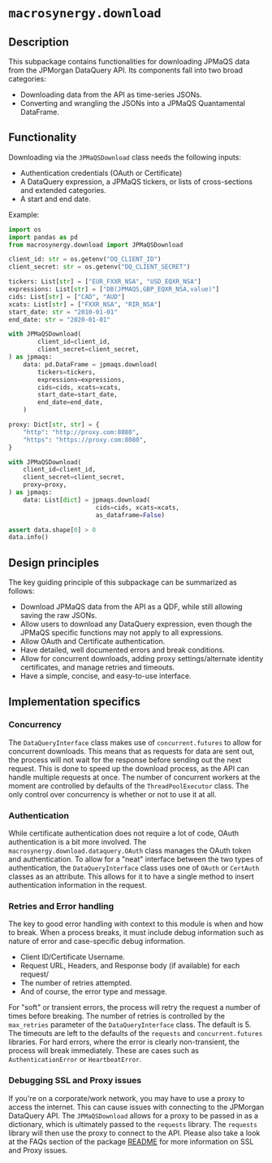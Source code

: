 # `macrosynergy.download`

## Description

This subpackage contains functionalities for downloading JPMaQS data from the JPMorgan DataQuery API.
Its components fall into two broad categories:

- Downloading data from the API as time-series JSONs.
- Converting and wrangling the JSONs into a JPMaQS Quantamental DataFrame.

## Functionality

Downloading via the `JPMaQSDownload` class needs the following inputs:

- Authentication credentials (OAuth or Certificate)
- A DataQuery expression, a JPMaQS tickers, or lists of cross-sections and extended categories.
- A start and end date.

Example:

```python
import os
import pandas as pd
from macrosynergy.download import JPMaQSDownload

client_id: str = os.getenv("DQ_CLIENT_ID")
client_secret: str = os.getenv("DQ_CLIENT_SECRET")

tickers: List[str] = ["EUR_FXXR_NSA", "USD_EQXR_NSA"]
expressions: List[str] = ["DB(JPMAQS,GBP_EQXR_NSA,value)"]
cids: List[str] = ["CAD", "AUD"]
xcats: List[str] = ["FXXR_NSA", "RIR_NSA"]
start_date: str = "2010-01-01"
end_date: str = "2020-01-01"

with JPMaQSDownload(
        client_id=client_id,
        client_secret=client_secret,
) as jpmaqs:
    data: pd.DataFrame = jpmaqs.download(
        tickers=tickers,
        expressions=expressions,
        cids=cids, xcats=xcats,
        start_date=start_date,
        end_date=end_date,
    )

proxy: Dict[str, str] = {
    "http": "http://proxy.com:8080",
    "https": "https://proxy.com:8080",
}

with JPMaQSDownload(
    client_id=client_id,
    client_secret=client_secret,
    proxy=proxy,
) as jpmaqs:
    data: List[dict] = jpmaqs.download(
                        cids=cids, xcats=xcats,
                        as_dataframe=False)

assert data.shape[0] > 0
data.info()
```

## Design principles

The key guiding principle of this subpackage can be summarized as follows:

- Download JPMaQS data from the API as a QDF, while still allowing saving the raw JSONs.
- Allow users to download any DataQuery expression, even though the JPMaQS specific functions may not apply to all expressions.
- Allow OAuth and Certificate authentication.
- Have detailed, well documented errors and break conditions.
- Allow for concurrent downloads, adding proxy settings/alternate identity certificates, and manage retries and timeouts.
- Have a simple, concise, and easy-to-use interface.

## Implementation specifics

### Concurrency

The `DataQueryInterface` class makes use of `concurrent.futures` to allow for concurrent downloads. This means that as requests for data are sent out, the process will not wait for the response before sending out the next request. This is done to speed up the download process, as the API can handle multiple requests at once. The number of concurrent workers at the moment are controlled by defaults of the `ThreadPoolExecutor` class. The only control over concurrency is whether or not to use it at all.

### Authentication

While certificate authentication does not require a lot of code, OAuth authentication is a bit more involved. The `macrosynergy.download.dataquery.OAuth` class manages the OAuth token and authentication. To allow for a "neat" interface between the two types of authentication, the `DataQueryInterface` class uses one of `OAuth` or `CertAuth` classes as an attribute. This allows for it to have a single method to insert authentication information in the request.

### Retries and Error handling

The key to good error handling with context to this module is when and how to break. When a process breaks, it must include debug information such as nature of error and case-specific debug information.

- Client ID/Certificate Username.
- Request URL, Headers, and Response body (if available) for each request/
- The number of retries attempted.
- And of course, the error type and message.

For "soft" or transient errors, the process will retry the request a number of times before breaking. The number of retries is controlled by the `max_retries` parameter of the `DataQueryInterface` class. The default is 5. The timeouts are left to the defaults of the `requests` and `concurrent.futures` libraries.
For hard errors, where the error is clearly non-transient, the process will break immediately. These are cases such as `AuthenticationError` or `HeartbeatError`.

### Debugging SSL and Proxy issues

If you're on a corporate/work network, you may have to use a proxy to access the internet. This can cause issues with connecting to the JPMorgan DataQuery API. The `JPMaQSDownload` allows for a proxy to be passed in as a dictionary, which is ultimately passed to the `requests` library. The `requests` library will then use the proxy to connect to the API.
Please also take a look at the FAQs section of the package [README](../../README.md#faqs-and-troubleshooting) for more information on SSL and Proxy issues.
